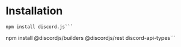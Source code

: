 # Installation

```
npm install discord.js```
```
npm install @discordjs/builders @discordjs/rest discord-api-types```